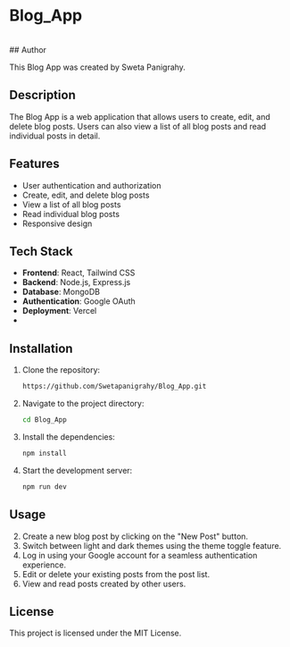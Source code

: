 # Blog_App
<br>
## Author

This Blog App was created by Sweta Panigrahy. 

## Description

The Blog App is a web application that allows users to create, edit, and delete blog posts. Users can also view a list of all blog posts and read individual posts in detail.

## Features

- User authentication and authorization
- Create, edit, and delete blog posts
- View a list of all blog posts
- Read individual blog posts
- Responsive design


## Tech Stack
- **Frontend**: React, Tailwind CSS
- **Backend**: Node.js, Express.js
- **Database**: MongoDB
- **Authentication**: Google OAuth
- **Deployment**: Vercel
- 
## Installation

1. Clone the repository:
    ```bash
    https://github.com/Swetapanigrahy/Blog_App.git
    ```
2. Navigate to the project directory:
    ```bash
    cd Blog_App
    ```
3. Install the dependencies:
    ```bash
    npm install
    ```
4. Start the development server:
    ```bash
    npm run dev
    ```

## Usage

2. Create a new blog post by clicking on the "New Post" button.
3. Switch between light and dark themes using the theme toggle feature.
4. Log in using your Google account for a seamless authentication experience.
3. Edit or delete your existing posts from the post list.
4. View and read posts created by other users.


## License

This project is licensed under the MIT License. 

